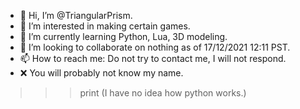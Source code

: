 - 👋 Hi, I’m @TriangularPrism.
- 👀 I’m interested in making certain games.
- 🌱 I’m currently learning Python, Lua, 3D modeling.
- 💞️ I’m looking to collaborate on nothing as of 17/12/2021 12:11 PST.
- 📫 How to reach me: Do not try to contact me, I will not respond.
- ❌ You will probably not know my name.
>>> print (I have no idea how python works.)
<!---
TriangularPrism/TriangularPrism is a ✨ special ✨ repository because its `README.md` (this file) appears on your GitHub profile.
You can click the Preview link to take a look at your changes.
--->
